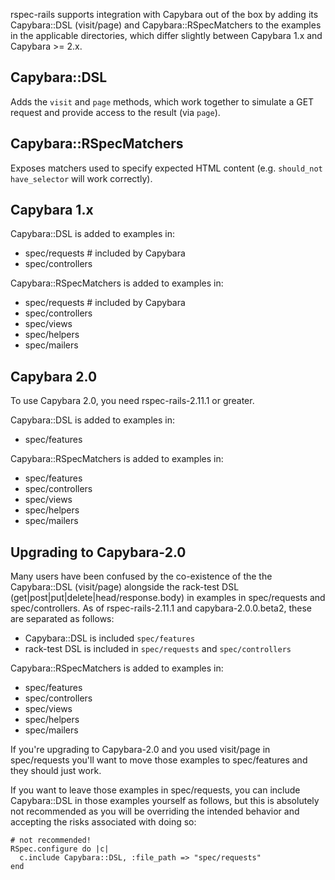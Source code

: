 rspec-rails supports integration with Capybara out of the box by adding
its Capybara::DSL (visit/page) and Capybara::RSpecMatchers to the
examples in the applicable directories, which differ slightly between
Capybara 1.x and Capybara >= 2.x.

## Capybara::DSL

Adds the `visit` and `page` methods, which work together to simulate a
GET request and provide access to the result (via `page`).

## Capybara::RSpecMatchers

Exposes matchers used to specify expected HTML content (e.g. `should_not have_selector` will work correctly).

## Capybara 1.x

Capybara::DSL is added to examples in:

* spec/requests    # included by Capybara
* spec/controllers

Capybara::RSpecMatchers is added to examples in:

* spec/requests    # included by Capybara
* spec/controllers
* spec/views
* spec/helpers
* spec/mailers

## Capybara 2.0

To use Capybara 2.0, you need rspec-rails-2.11.1 or greater.

Capybara::DSL is added to examples in:

* spec/features

Capybara::RSpecMatchers is added to examples in:

* spec/features
* spec/controllers
* spec/views
* spec/helpers
* spec/mailers

## Upgrading to Capybara-2.0

Many users have been confused by the co-existence of the the
Capybara::DSL (visit/page) alongside the rack-test DSL
(get|post|put|delete|head/response.body) in examples in spec/requests
and spec/controllers. As of rspec-rails-2.11.1 and capybara-2.0.0.beta2, these
are separated as follows:

* Capybara::DSL is included `spec/features`
* rack-test DSL is included in `spec/requests` and `spec/controllers`

Capybara::RSpecMatchers is added to examples in:

* spec/features
* spec/controllers
* spec/views
* spec/helpers
* spec/mailers

If you're upgrading to Capybara-2.0 and you used visit/page in
spec/requests you'll want to move those examples to spec/features and
they should just work.

If you want to leave those examples in spec/requests, you can include
Capybara::DSL in those examples yourself as follows, but this is
absolutely not recommended as you will be overriding the intended
behavior and accepting the risks associated with doing so:

    # not recommended!
    RSpec.configure do |c|
      c.include Capybara::DSL, :file_path => "spec/requests"
    end
